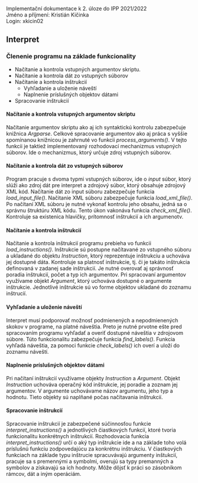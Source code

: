 Implementační dokumentace k 2. úloze do IPP 2021/2022 <br>
Jméno a příjmení: Kristián Kičinka <br>
Login: xkicin02

## Interpret
### Členenie programu na základe funkcionality
* Načítanie a kontrola vstupných argumentov skriptu.
* Načítanie a kontrola dát zo vstupných súborov
* Načítanie a kontrola inštrukcií
  * Vyhľadanie a uloženie náveští
  * Naplnenie príslušných objektov dátami
* Spracovanie inštrukcií

#### Načítanie a kontrola vstupných argumentov skriptu
Načítanie argumentov skriptu ako aj ich syntaktickú kontrolu zabezpečuje knižnica
_Argparse_. Celkové spracovanie argumentov ako aj práca s vyššie spomínanou knižnicou
je zahrnuté vo funkcii _process_arguments()_. V tejto funkcii je taktiež implementovaný
rozhodovací mechanizmus vstupných súborov. Ide o mechanizmus, ktorý určuje zdroj vstupných
súborov.

#### Načítanie a kontrola dát zo vstupných súborov
Program pracuje s dvoma typmi vstupných súborov, ide o _input_ súbor, ktorý slúži ako zdroj dát 
pre interpret a zdrojový súbor, ktorý obsahuje zdrojový XML kód. Načítanie dát zo input súboru 
zabezpečuje funkcia _load_input_file()_. Načitanie XML súboru zabezpečuje funkcia 
_load_xml_file()_. Po načítaní XML súboru je nutné vykonať kontrolu jeho obsahu, 
jedná sa o správnu štruktúru XML kódu. Tento úkon vakonáva funkcia _check_xml_file()_. 
Kontroluje sa existenica hlavičky, prítomnosť inštrukcií a ich argumenotv. 

#### Načítanie a kontrola inštrukcií
Načítanie a kontrola inštrukcií programu prebieha vo funkcii _load_instructions()_. 
Inštrukcie sú postupne načítavané zo vstupného súboru a ukladané do objektu _Instruction_, 
ktorý reprezentuje inštrukciu a uchováva jej dostupné dáta. Kontroluje sa platnosť inštrukcie, 
tj. či je takáto inštrukcia definovaná v zadanej sade inštrukcií. Je nutné overovať aj správnosť 
poradia inštrukcií, počet a typ ich argumentov. Pri spracovaní argumentov využívame objekt 
_Argument_, ktorý uchováva dostupné o argumente inštrukcie. Jednotlivé inštrukcie sú vo 
forme objektov ukladané do zoznamu inštrucií.

#### Vyhľadanie a uloženie náveští
Interpret musí podporovať možnosť podmienených a nepodmienených skokov v programe, 
na platné náveštia. Preto je nutné prvotne ešte pred spracovaním programu vyhľadať a overiť 
dostupné náveštia v zdrojovom súbore. Túto funkcionalitu zabezpečuje funkcia _find_labels()_.
Funkcia vyhľadá náveštia, za pomoci funkcie _check_labels()_ ich overí a uloží do zoznamu 
náveští.

#### Naplnenie príslušných objektov dátami
Pri načítaní inštrukcií využívame objekty _Instruction_ a _Argument_. Objekt _Instruction_
uchováva operačný kód inštrukcie, jej poradie a zoznam jej argumentov. V argumente uchovávame
názov argumentu, jeho typ a hodnotu. Tieto objekty sú naplňané počas načítavania inštrukcií. 

#### Spracovanie inštrukcií
Spracovanie inštrukcií je zabezpečené súčinnosťou funkcie _interpret_instructions()_ a
jednotlivých čiastkových funkcií, ktoré tvoria funkcionalitu konkrétnych inštrukcií. Rozhodovacia 
funkcia _interpret_instructions()_ určí o aký typ inštrukcie ide a na základe toho volá príslušnú
funkciu zodpovedajúcu za konkrétnu inštrukciu. V čiastkových funkciach na základe typu 
inštrucie spracuvávajú argumenty inštukcií, pracuje sa s premennými a symbolmi, 
overujú sa typy premanných a symbolov a získavajú sa ich hodnoty. Môže dôjsť k práci so zásobníkom rámcov,
dát a iným operáciám.